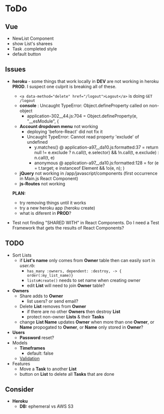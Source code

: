 # ToDo

## Vue

- NewList Component
- show List's sharees
- Task .completed style
- default button

## Issues

- **heroku** - some things that work locally in **DEV** are not working in heroku **PROD**.  I suspect one culprit is breaking all of these.
  - `<a data-method="delete" href="/logout">Logout</a>` is doing `GET /logout`
  - **console** : Uncaught TypeError: Object.defineProperty called on non-object
      - application-302__44.js:704 =  Object.defineProperty(e, "__esModule", {
  - **Account dropdown menu** not working
    - deploying 'before-React' did not fix it
    - Uncaught TypeError: Cannot read property 'exclude' of undefined
      - y.matches() @ application-a97__da10.js:formatted:37 =  return null != e.exclude ? n.call(t, e.selector) && !n.call(t, e.exclude) : n.call(t, e)
      - anonymous @ application-a97__da10.js:formatted:128 =  for (e = t.target; e instanceof Element && !o(e, n); )
  - **jQuery** not working in /app/javascript/components (first occurrence in Main.js React Component)
  - **js-Routes** not working
  
  **PLAN:** 
    - try removing things until it works
    - try a new heroku app (heroku create)
    - what is diferent in **PROD**?

- Test not finding "SHARED WITH" in React Components.  Do I need a Test Framework that gets the results of React Components?

## TODO

- Sort Lists
  - if **List's name** only comes from **Owner** table then can easily sort in *user.rb*: 
    - `has_many :owners, dependent: :destroy, -> { order(:my_list_name)}`
    - `lists#create()` needs to set name when creating owner
    - edit **List** will need to join **Owner** table?
- **Owners**
  - Share adds to **Owner**
    - list users?  or send email?
  - Delete **List** removes from **Owner**
    - if there are no other **Owners** then destroy **List**
    - protect non-owner **Lists** & their **Tasks**
  - change **List Name** updates **Owner** when more than one **Owner**, or **Name** propogated to **Owner**, or **Name** only stored in **Owner**?
- **Users**
  - **Password** reset?
- Models
  - **Timeframes**
    - default: false
  - [Validation](https://edgeguides.rubyonrails.org/active_record_validations.html)
- Features
  - Move a **Task** to another **List**
  - button on **List** to delete all **Tasks** that are done

## Consider

- **Heroku**
  - **DB:** ephemeral vs AWS S3
